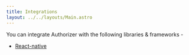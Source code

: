```yaml
---
title: Integrations
layout: ../../layouts/Main.astro
---
```


You can integrate Authorizer with the following libraries & frameworks -

- [React-native](/integrations/react-native/)
